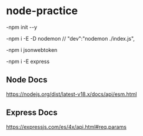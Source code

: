 # node-practice
-npm init --y

-npm i -E -D nodemon // "dev":"nodemon ./index.js",

-npm i jsonwebtoken

-npm i -E express


## Node Docs
https://nodejs.org/dist/latest-v18.x/docs/api/esm.html

## Express Docs
https://expressjs.com/es/4x/api.html#req.params
